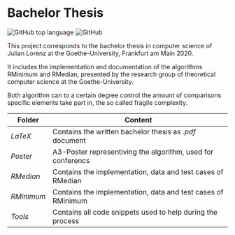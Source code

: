 # Bachelor Thesis

![GitHub top language](https://img.shields.io/github/languages/top/jfklorenz/bachelor-thesis) ![GitHub](https://img.shields.io/github/license/jfklorenz/Bachelor-Thesis-ComputerScience)

This project corresponds to the bachelor thesis in computer science of Julian Lorenz at the Goethe-University, Frankfurt am Main 2020.

It includes the implementation and documentation of the algorithms RMinimum and RMedian, presented by the research group of theoretical computer science at the Goethe-University.

Both algorithm can to a certain degree control the amount of comparisons specific elements take part in, the so called fragile complexity.

Folder | Content
--- | ---
*LaTeX* | Contains the written bachelor thesis as *.pdf* document
*Poster* | A3-Poster representiving the algorithm, used for conferencs
*RMedian* | Contains the implementation, data and test cases of RMedian
*RMinimum* | Contains the implementation, data and test cases of RMinimum
*Tools* | Contains all code snippets used to help during the process
